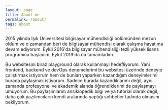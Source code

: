 ```yaml
---
layout: page
title: About me
permalink: /about/
tags: about
---
```


2015 yılında Işık Üniversitesi bilgisayar mühendisliği bölümünden mezun oldum ve o zamandan beri de bilgisayar mühendisi olarak çalışma hayatıma devam ediyorum. Eylül 2016'da bilgisayar mühendisliği tezli yüksek lisans programına başladım, Eylül 2019'da da tamamladım.

Bu websitesini biraz playground olarak kullanmayı hedefliyorum. Yani frontend, backend ve devOps denemelerimi bu websitesi üzerinde deneyip çalıştırmak istiyorum hem de bunları yaparken kazandığım deneyimlerimi burada paylaşmak istiyorum. Sadece burada kazandıklarımı değil, aynı zamanda profesyonel ve akademik alanda öğrendiklerimi de paylaşmayı umuyorum. Bu paylaşımlarım ansiklopedik bilgi ve ya tutorial olarak değil, daha çok yazılımcıların kendi aralarında yaptığı sohbetler tadında olmasını bekliyorum.